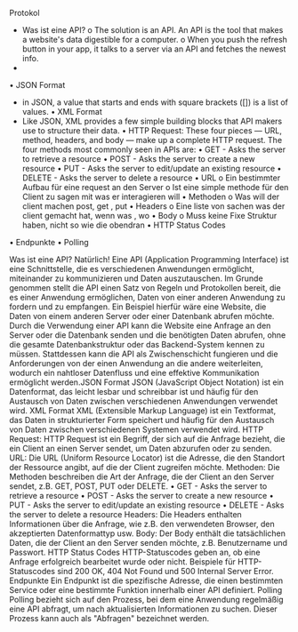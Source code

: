 Protokol 
-	 Was ist eine API? 
o	The solution is an API. An API is the tool that makes a website's data digestible for a computer.
o	When you push the refresh button in your app, it talks to a server via an API and fetches the newest info.
-	
	
•  JSON Format
-	in JSON, a value that starts and ends with square brackets ([]) is a list of values.
•  XML Format
-	Like JSON, XML provides a few simple building blocks that API makers use to structure their data.
•  HTTP Request: 
These four pieces — URL, method, headers, and body — make up a complete HTTP request.
The four methods most commonly seen in APIs are:
•	GET - Asks the server to retrieve a resource
•	POST - Asks the server to create a new resource
•	PUT - Asks the server to edit/update an existing resource
•	DELETE - Asks the server to delete a resource
•	URL
o	Ein bestimmter Aufbau für eine request an den Server
o	Ist eine simple methode für den Client zu sagen mit was er interagieren will 
•	Methoden
o	Was will der client machen post, get , put
•	Headers 
o	Eine liste von sachen was der client gemacht hat, wenn was , wo 
•	Body
o	Muss keine Fixe Struktur haben, nicht so wie die obendran
•  HTTP Status Codes

•  Endpunkte
•  Polling

Was ist eine API?
Natürlich! Eine API (Application Programming Interface) ist eine Schnittstelle, die es verschiedenen Anwendungen ermöglicht, miteinander zu kommunizieren und Daten auszutauschen. Im Grunde genommen stellt die API einen Satz von Regeln und Protokollen bereit, die es einer Anwendung ermöglichen, Daten von einer anderen Anwendung zu fordern und zu empfangen.
Ein Beispiel hierfür wäre eine Website, die Daten von einem anderen Server oder einer Datenbank abrufen möchte. Durch die Verwendung einer API kann die Website eine Anfrage an den Server oder die Datenbank senden und die benötigten Daten abrufen, ohne die gesamte Datenbankstruktur oder das Backend-System kennen zu müssen. Stattdessen kann die API als Zwischenschicht fungieren und die Anforderungen von der einen Anwendung an die andere weiterleiten, wodurch ein nahtloser Datenfluss und eine effektive Kommunikation ermöglicht werden.JSON Format
JSON (JavaScript Object Notation) ist ein Datenformat, das leicht lesbar und schreibbar ist und häufig für den Austausch von Daten zwischen verschiedenen Anwendungen verwendet wird.
XML Format
XML (Extensible Markup Language) ist ein Textformat, das Daten in strukturierter Form speichert und häufig für den Austausch von Daten zwischen verschiedenen Systemen verwendet wird.
HTTP Request:
HTTP Request ist ein Begriff, der sich auf die Anfrage bezieht, die ein Client an einen Server sendet, um Daten abzurufen oder zu senden.
URL: Die URL (Uniform Resource Locator) ist die Adresse, die den Standort der Ressource angibt, auf die der Client zugreifen möchte.
Methoden: Die Methoden beschreiben die Art der Anfrage, die der Client an den Server sendet, z.B. GET, POST, PUT oder DELETE.
•	GET - Asks the server to retrieve a resource
•	POST - Asks the server to create a new resource
•	PUT - Asks the server to edit/update an existing resource
•	DELETE - Asks the server to delete a resource
Headers: Die Headers enthalten Informationen über die Anfrage, wie z.B. den verwendeten Browser, den akzeptierten Datenformattyp usw.
Body: Der Body enthält die tatsächlichen Daten, die der Client an den Server senden möchte, z.B. Benutzername und Passwort.
HTTP Status Codes
HTTP-Statuscodes geben an, ob eine Anfrage erfolgreich bearbeitet wurde oder nicht. Beispiele für HTTP-Statuscodes sind 200 OK, 404 Not Found und 500 Internal Server Error.
Endpunkte
Ein Endpunkt ist die spezifische Adresse, die einen bestimmten Service oder eine bestimmte Funktion innerhalb einer API definiert.
Polling
Polling bezieht sich auf den Prozess, bei dem eine Anwendung regelmäßig eine API abfragt, um nach aktualisierten Informationen zu suchen. Dieser Prozess kann auch als "Abfragen" bezeichnet werden.
